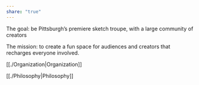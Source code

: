 ```yaml
---
share: "true"
---
```



The goal: be Pittsburgh’s premiere sketch troupe, with a large community of creators

The mission: to create a fun space for audiences and creators that recharges everyone involved. 

[[./Organization|Organization]]

[[./Philosophy|Philosophy]]
